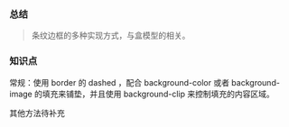 ### 总结
>条纹边框的多种实现方式，与盒模型的相关。

### 知识点
常规：使用 border 的 dashed ，配合 background-color 或者 background-image 的填充来铺垫，并且使用 background-clip 来控制填充的内容区域。

其他方法待补充

